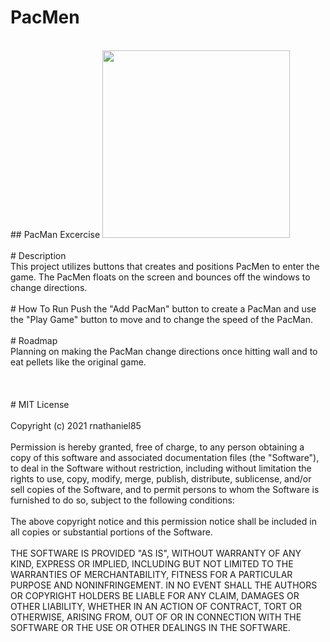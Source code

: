 # PacMen
</br>
## PacMan Excercise
<img src="/img/PacMan1.png" width= '300px'/>
</br>
</br>
# Description
</br>
This project utilizes buttons that creates and positions PacMen to enter the game. The PacMen floats on the screen and bounces off the windows to change directions. 
</br>
</br>
# How To Run
Push the "Add PacMan" button to create a PacMan and use the "Play Game" button to move and to change the speed of the PacMan.
</br>
</br>
# Roadmap
</br>
Planning on making the PacMan change directions once hitting wall and to eat pellets like the original game.
</br>
</br>
</br>
</br>
# MIT License
</br>
</br>
Copyright (c) 2021 rnathaniel85
</br>
</br>
Permission is hereby granted, free of charge, to any person obtaining a copy
of this software and associated documentation files (the "Software"), to deal
in the Software without restriction, including without limitation the rights
to use, copy, modify, merge, publish, distribute, sublicense, and/or sell
copies of the Software, and to permit persons to whom the Software is
furnished to do so, subject to the following conditions:
</br>
</br>
The above copyright notice and this permission notice shall be included in all
copies or substantial portions of the Software.
</br>
</br>
THE SOFTWARE IS PROVIDED "AS IS", WITHOUT WARRANTY OF ANY KIND, EXPRESS OR
IMPLIED, INCLUDING BUT NOT LIMITED TO THE WARRANTIES OF MERCHANTABILITY,
FITNESS FOR A PARTICULAR PURPOSE AND NONINFRINGEMENT. IN NO EVENT SHALL THE
AUTHORS OR COPYRIGHT HOLDERS BE LIABLE FOR ANY CLAIM, DAMAGES OR OTHER
LIABILITY, WHETHER IN AN ACTION OF CONTRACT, TORT OR OTHERWISE, ARISING FROM,
OUT OF OR IN CONNECTION WITH THE SOFTWARE OR THE USE OR OTHER DEALINGS IN THE
SOFTWARE.

